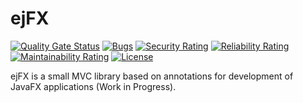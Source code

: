 # ejFX

[![Quality Gate Status](https://sonarcloud.io/api/project_badges/measure?project=EJ10B_ejfx-base&metric=alert_status)](https://sonarcloud.io/summary/new_code?id=EJ10B_ejfx-base)
[![Bugs](https://sonarcloud.io/api/project_badges/measure?project=EJ10B_ejfx-base&metric=bugs)](https://sonarcloud.io/summary/new_code?id=EJ10B_ejfx-base)
[![Security Rating](https://sonarcloud.io/api/project_badges/measure?project=EJ10B_ejfx-base&metric=security_rating)](https://sonarcloud.io/summary/new_code?id=EJ10B_ejfx-base)
[![Reliability Rating](https://sonarcloud.io/api/project_badges/measure?project=EJ10B_ejfx-base&metric=reliability_rating)](https://sonarcloud.io/summary/new_code?id=EJ10B_ejfx-base)
[![Maintainability Rating](https://sonarcloud.io/api/project_badges/measure?project=EJ10B_ejfx-base&metric=sqale_rating)](https://sonarcloud.io/summary/new_code?id=EJ10B_ejfx-base)
[![License](https://img.shields.io/badge/License-Apache_2.0-blue.svg)](https://opensource.org/licenses/Apache-2.0)

ejFX is a small MVC library based on annotations for development of JavaFX applications (Work in Progress).
